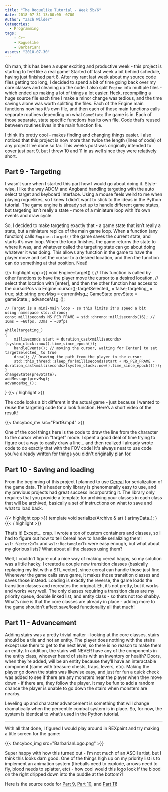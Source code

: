 ```yaml
---
title: "The Roguelike Tutorial - Week 5b/6"
date: 2018-07-31 13:00:00 -0700
Author: "Zach Wilder"
Categories:
  - Programming
tags:
    - C++
    - Roguelike
    - Barbarian!
assets: "2018-07-30"
---
```


Oh man, this has been a super exciting and productive week - this
project is starting to feel like a real game! Started off last week a
bit behind schedule, having just finished part 8. After my rant last
week about my source code files getting too long, I decided to spend a
bit of time going back over my core classes and cleaning up the code. I
also split `Engine` into multiple files - which ended up making a lot of
things a lot easier. Heck, recompiling a huge source file each time I
make a minor change was tedious, and the time savings alone was worth
splitting the files. Each of the Engine main functions now has it’s own
file, and then each of those main functions calls separate routines
depending on what `GameState` the game is in. Each of those separate,
state specific functions has its own file. Code that’s reused between
routines lives in the main function file.

I think it’s pretty cool - makes finding and changing things easier. I
also noticed that this project is now more than twice the length (lines
of code) of any project I’ve done so far. This weeks post was originally
intended to cover just part 9, but I threw 10 and 11 in as well since
they were relatively short.

## Part 9 - Targeting
I wasn’t sure when I started this part how I would go about doing it.
Style-wise, I like the way ADOM and Angband handling targeting with the
auto select target and keyboard interface. Using a mouse feels weird to
me when playing roguelikes, so I knew I didn’t want to stick to the
ideas in the Python tutorial. The game engine is already set up to
handle different game states, but targeting isn’t really a state - more
of a miniature loop with it’s own events and draw cycle.

So, I decided to make targeting exactly that - a game state that isn’t
really a state, but a miniature replica of the main game loop. When a
function (any function) calls `Engine::target()` the game saves the
current state, and starts it’s own loop. When the loop finishes, the
game returns the state to where it was, and whatever called the
targeting state can go about doing whatever it was doing. This allows
any function in the game to have the player move and set the cursor to a
desired location, and then the function can do something at that
position. Neat!

{{< highlight cpp >}}
void Engine::target()
{
    // This function is called by other functions to have the player move the cursor to a desired location,
    // select that location with [enter], and then the other function has access to the cursorPos via Engine::cursor();
    targetSelected_ = false;
    targeting_ = true;
    std::string prevMsg = currentMsg_;
    GameState prevState = gameState_;
    advanceMsg_();

    // Target is a mini-main loop - so this limits it's speed a bit
    using namespace std::chrono;
    const milliseconds MS_PER_FRAME = std::chrono::milliseconds(16); // 16ms = ~60fps, 33ms = ~30fps

    while(targeting_)
    {
        milliseconds start = duration_cast<milliseconds>(system_clock::now().time_since_epoch());
        handleEvents(); // moving the cursor, waiting for [enter] to set targetSelected_ to true
        draw(); // Drawing the path from the player to the cursor
        std::this_thread::sleep_for(milliseconds(start + MS_PER_FRAME - duration_cast<milliseconds>(system_clock::now().time_since_epoch())));
    } 
    changeState(prevState);
    addMessage(prevMsg);
    advanceMsg_();
}
{{< / highlight >}}

The code looks a bit different in the actual game - just because I
wanted to reuse the targeting code for a look function. Here’s a short
video of the result!

{{< fancybox_mv src="Part9.mp4" >}}

One of the cool things here is the code to draw the line from the
character to the cursor when in "target" mode. I spent a good deal of
time trying to figure out a way to easily draw a line... and then
realized I already wrote code to do exactly that with the FOV code! It's
always neat to use code you've already written for things you didn't
originally plan for. 

## Part 10 - Saving and loading
From the beginning of this project I planned to use
[Cereal](https://github.com/USCiLab/cereal) for serialization of the
game data. This header only library is phenomenally easy to use, and my
previous projects had great success incorporating it. The library only
requires that you provide a template for archiving your classes in each
class that will be archived, basically a set of instructions on what to
save and what to load back.

{{< highlight cpp >}}
template <class Archive>
void serialize(Archive & ar)
{
    ar(myData_);
}
{{< / highlight >}}

That’s it! Except... crap. I wrote a ton of custom containers and
classes, so I had to figure out how to tell Cereal how to handle
serializing them! `wsl::Vector2<T>` and `wsl::Rectangle<T>` were easy
enough, but what about my glorious lists? What about all the classes
using them?

Well, I couldn’t figure out a nice way of making cereal happy, so my
solution was a little hacky. I created a couple new transition classes
(basically replacing my list with a STL vector), since cereal can handle
those just fine. Whenever the game calls save game, it makes those
transition classes and saves those instead. Loading is exactly the
reverse, the game loads the transition classes and recreates the
original. Eh, it’s not pretty, but it works and works very well. The
only classes requiring a transition class are my priority queue, double
linked list, and entity class - so thats not too shabby. What’s nice is
that the core classes are already in place - adding more to the game
shouldn’t affect save/load functionality all that much!

## Part 11 - Advancement

Adding stairs was a pretty trivial matter - looking at the core classes,
stairs should be a tile and not an entity. The player does nothing with
the stairs except use them to get to the next level, so there is no
reason to make them an entity. In addition, the stairs will NEVER have
any of the components in the entity class, whoever heard of stairs with
an inventory or health? Doors, when they’re added, will be an entity
because they’ll have an interactable component (same with treasure
chests, traps, levers, etc). Making the player go down the stairs was
likewise easy, and just for fun a quick check was added to see if there
are any monsters near the player when they move down - if there are,
they follow the player. It may be fun to add a random chance the player
is unable to go down the stairs when monsters are nearby.

Leveling up and character advancement is something that will change
dramatically when the percentile combat system is in place. So, for now,
the system is identical to what’s used in the Python tutorial. 

---

With all that done, I figured I would play around in REXpaint and try
making a title screen for the game:

{{< fancybox_img src="BarbarianLogo.png" >}}

Super happy with how this turned out - I’m not much of an ASCII artist,
but I think this looks darn good. One of the things high up on my
priority list is to implement an animation system (fireballs need to
explode, arrows need to fly, blood needs to splatter, etc) - how cool
would this logo look if the blood on the right dripped down into the
puddle at the bottom?!

Here is the source code for [Part 9](https://github.com/zwilder/Barbarian/tree/Part_9), [Part 10](https://github.com/zwilder/Barbarian/tree/Part_10), and [Part 11](https://github.com/zwilder/Barbarian/tree/Part_11)!
